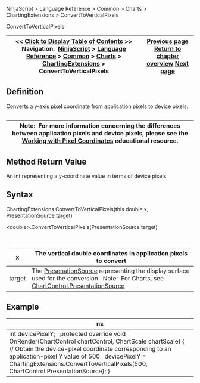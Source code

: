 ﻿


NinjaScript \> Language Reference \> Common \> Charts \> ChartingExtensions \> ConvertToVerticalPixels






















ConvertToVerticalPixels







| \<\< [Click to Display Table of Contents](converttoverticalpixels2.md) \>\> **Navigation:**     [NinjaScript](ninjascript.md) \> [Language Reference](language_reference_wip.md) \> [Common](common.md) \> [Charts](chart.md) \> [ChartingExtensions](chartingextensions.md) \> ConvertToVerticalPixels | [Previous page](converttohorizontalpixels.md) [Return to chapter overview](chartingextensions.md) [Next page](chartpanel.md) |
| --- | --- |











## Definition


Converts a y\-axis pixel coordinate from application pixels to device pixels.


## 




| Note:  For more information concerning the differences between application pixels and device pixels, please see the [Working with Pixel Coordinates](working_with_pixel_coordinates.md) educational resource. |
| --- |



## 


## 


## Method Return Value


An int representing a y\-coordinate value in terms of device pixels


## 


## Syntax


ChartingExtensions.ConvertToVerticalPixels(this double x, PresentationSource target)  

\<double\>.ConvertToVerticalPixels(PresentationSource target)


 




| x | The vertical double coordinates in application pixels to convert |
| --- | --- |
| target | The [PresenationSource](https://msdn.microsoft.com/en-us/library/system.windows.presentationsource(v=vs.110).aspx) representing the display surface used for the conversion   Note:  For Charts, see [ChartControl.PresentationSource](presentationsource.md) |



## 


## 


## Example




| ns |
| --- |
| int devicePixelY;   protected override void OnRender(ChartControl chartControl, ChartScale chartScale) {    // Obtain the device\-pixel coordinate corresponding to an application\-pixel Y value of 500    devicePixelY \= ChartingExtensions.ConvertToVerticalPixels(500, ChartControl.PresentationSource); } |









